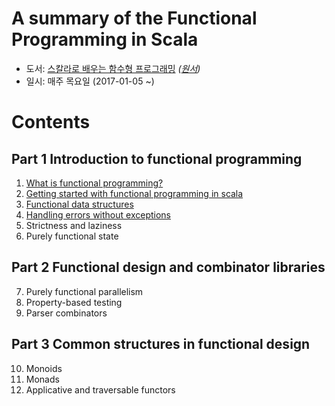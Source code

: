 # A summary of the Functional Programming in Scala

- 도서: [스칼라로 배우는 함수형 프로그래밍](http://www.yes24.com/24/Goods/16969986) *([원서](http://www.yes24.com/24/Goods/8522959))*
- 일시: 매주 목요일 (2017-01-05 ~)

# Contents

## Part 1 Introduction to functional programming

1. [What is functional programming?](./wiki/chapter01.md)
2. [Getting started with functional programming in scala](./wiki/chapter02.md)
3. [Functional data structures](./wiki/chapter03.md)
4. [Handling errors without exceptions](./wiki/chapter04.md)
5. Strictness and laziness
6. Purely functional state

## Part 2 Functional design and combinator libraries

7. Purely functional parallelism
8. Property-based testing
9. Parser combinators

## Part 3 Common structures in functional design

10. Monoids
11. Monads
12. Applicative and traversable functors
